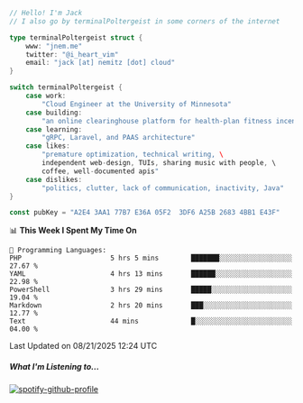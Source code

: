 ```go
// Hello! I'm Jack
// I also go by terminalPoltergeist in some corners of the internet

type terminalPoltergeist struct {
    www: "jnem.me"
    twitter: "@i_heart_vim"
    email: "jack [at] nemitz [dot] cloud"
}

switch terminalPoltergeist {
    case work:
        "Cloud Engineer at the University of Minnesota"
    case building:
        "an online clearinghouse platform for health-plan fitness incentive programs"
    case learning:
        "gRPC, Laravel, and PAAS architecture"
    case likes:
        "premature optimization, technical writing, \
        independent web-design, TUIs, sharing music with people, \
        coffee, well-documented apis"
    case dislikes:
        "politics, clutter, lack of communication, inactivity, Java"
}

const pubKey = "A2E4 3AA1 77B7 E36A 05F2  3DF6 A25B 2683 4BB1 E43F"
```

<!--START_SECTION:waka-->
📊 **This Week I Spent My Time On** 

```text
💬 Programming Languages: 
PHP                      5 hrs 5 mins        ███████░░░░░░░░░░░░░░░░░░   27.67 % 
YAML                     4 hrs 13 mins       ██████░░░░░░░░░░░░░░░░░░░   22.98 % 
PowerShell               3 hrs 29 mins       █████░░░░░░░░░░░░░░░░░░░░   19.04 % 
Markdown                 2 hrs 20 mins       ███░░░░░░░░░░░░░░░░░░░░░░   12.77 % 
Text                     44 mins             █░░░░░░░░░░░░░░░░░░░░░░░░   04.00 % 
```


 Last Updated on 08/21/2025 12:24 UTC
<!--END_SECTION:waka-->

##### What I'm Listening to...

[![spotify-github-profile](https://jnem.me/listening-item?maxAge=2592000)](https://jnem.me/listening)
